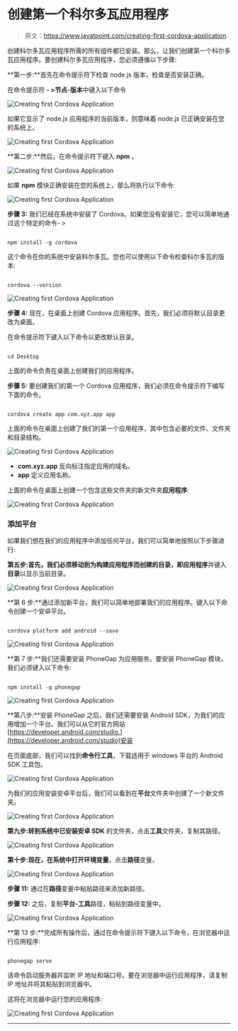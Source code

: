 # 创建第一个科尔多瓦应用程序

> 原文：<https://www.javatpoint.com/creating-first-cordova-application>

创建科尔多瓦应用程序所需的所有组件都已安装。那么，让我们创建第一个科尔多瓦应用程序。要创建科尔多瓦应用程序，您必须遵循以下步骤:

**第一步:**首先在命令提示符下检查 node.js 版本，检查是否安装正确。

在命令提示符 **- >节点-版本**中键入以下命令

![Creating first Cordova Application](img/78e894beccf8062fa9a2683196c79ebc.png)

如果它显示了 node.js 应用程序的当前版本，则意味着 node.js 已正确安装在您的系统上。

![Creating first Cordova Application](img/60191ca4700fd87fd7ba68be940622f4.png)

**第二步:**然后，在命令提示符下键入 **npm** 。

![Creating first Cordova Application](img/dbdf3d247ff2c4a109c9c5e690b4dc0a.png)

如果 **npm** 模块正确安装在您的系统上，那么将执行以下命令:

![Creating first Cordova Application](img/5147ba39bc747fba0722aa503b6326e9.png)

**步骤 3:** 我们已经在系统中安装了 Cordova。如果您没有安装它，您可以简单地通过这个特定的命令- >

```

npm install -g cordova 

```

这个命令在你的系统中安装科尔多瓦。您也可以使用以下命令检查科尔多瓦的版本:

```

cordova --version

```

![Creating first Cordova Application](img/8d8ffd109cf0e57926d7485557025d0e.png)

**步骤 4:** 现在，在桌面上创建 Cordova 应用程序。首先，我们必须将默认目录更改为桌面。

在命令提示符下键入以下命令以更改默认目录。

```

cd Desktop

```

上面的命令负责在桌面上创建我们的应用程序。

**步骤 5:** 要创建我们的第一个 Cordova 应用程序，我们必须在命令提示符下编写下面的命令。

```

cordova create app com.xyz.app app

```

上面的命令在桌面上创建了我们的第一个应用程序，其中包含必要的文件、文件夹和目录结构。

![Creating first Cordova Application](img/c1d5a80be5b8c086db95e6cbd9548ddb.png)

*   **com.xyz.app** 反向标注指定应用的域名。
*   **app** 定义应用名称。

上面的命令在桌面上创建一个包含这些文件夹的新文件夹**应用程序**:

![Creating first Cordova Application](img/04423a9c510d034e157d02f4ecaf6696.png)

### 添加平台

如果我们想在我们的应用程序中添加任何平台，我们可以简单地按照以下步骤进行:

**第五步:**首先，我们必须移动到为构建应用程序而创建的目录，即**应用程序**并键入**目录**以显示当前目录。

![Creating first Cordova Application](img/2f886f7d14ec48f0140c18a2240f2f41.png)

**第 6 步:**通过添加新平台，我们可以简单地部署我们的应用程序。键入以下命令创建一个安卓平台。

```

cordova platform add android --save

```

![Creating first Cordova Application](img/97b1cbf6cef0c807804e36ae98c03084.png)

**第 7 步:**我们还需要安装 PhoneGap 为应用服务。要安装 PhoneGap 模块，我们必须键入以下命令:

```

npm install -g phonegap

```

![Creating first Cordova Application](img/d965edc0b9aa66f362f54949718ce355.png)

**第八步:**安装 PhoneGap 之后，我们还需要安装 Android SDK，为我们的应用增加一个平台。我们可以从它的官方网站[https://developer.android.com/studio.](https://developer.android.com/studio)安装

在页面底部，我们可以找到**命令行工具**，下载适用于 windows 平台的 Android SDK 工具包。

![Creating first Cordova Application](img/0535c55f0c293d11e60b787a5f95aee0.png)

为我们的应用安装安卓平台后，我们可以看到在**平台**文件夹中创建了一个新文件夹。

![Creating first Cordova Application](img/9b3303effa3fbadb19856a6e83988f00.png)

**第九步:**转到系统中已安装**安卓 SDK** 的文件夹，点击**工具**文件夹，复制其路径。

![Creating first Cordova Application](img/f122b677bfbb1ef462d7c08545dc3ae5.png)

**第十步:**现在，在系统中打开**环境变量**，点击**路径**变量。

![Creating first Cordova Application](img/06d1452a9443c69153c4dce9f6dd6d26.png)

**步骤 11:** 通过在**路径**变量中粘贴路径来添加新路径。

**步骤 12:** 之后，复制**平台-工具**路径，粘贴到路径变量中。

![Creating first Cordova Application](img/4640c89314022225f2af4786b8ad5ac9.png)

**第 13 步:**完成所有操作后，通过在命令提示符下键入以下命令，在浏览器中运行应用程序:

```

phonegap serve

```

该命令启动服务器并监听 IP 地址和端口号。要在浏览器中运行应用程序，请复制 IP 地址并将其粘贴到浏览器中。

这将在浏览器中运行您的应用程序:

![Creating first Cordova Application](img/dda36c9670b67cd9896fee7b20bf8d3a.png)

* * *
